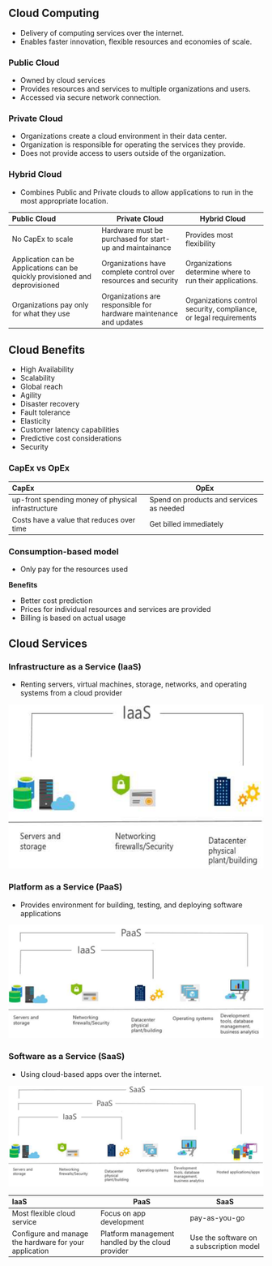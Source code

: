 ## Cloud Computing

* Delivery of computing services over the internet.
* Enables faster innovation, flexible resources and economies of scale.

### Public Cloud

* Owned by cloud services
* Provides resources and services to multiple organizations and users.
* Accessed via secure network connection.

### Private Cloud

* Organizations create a cloud environment in their data center.
* Organization is responsible for operating the services they provide.
* Does not provide access to users outside of the organization.

### Hybrid Cloud

* Combines Public and Private clouds to allow applications to run in the most appropriate location.

| Public Cloud                                                                 | Private Cloud                                                      | Hybrid Cloud                                                      |
| :--------------------------------------------------------------------------- | ------------------------------------------------------------------ | ----------------------------------------------------------------- |
| No CapEx to scale                                                            | Hardware must be purchased for start-up and maintainance           | Provides most flexibility                                         |
| Application can be Applications can be quickly provisioned and deprovisioned | Organizations have complete control over resources and security    | Organizations determine where to run their applications.          |
| Organizations pay only for what they use                                     | Organizations are responsible for hardware maintenance and updates | Organizations control security, compliance, or legal requirements |

## Cloud Benefits

* High Availability
* Scalability
* Global reach
* Agility
* Disaster recovery
* Fault tolerance
* Elasticity
* Customer latency capabilities
* Predictive cost considerations
* Security

### CapEx vs OpEx

| CapEx                                              | OpEx                                     |
| :------------------------------------------------- | ---------------------------------------- |
| up-front spending money of physical infrastructure | Spend on products and services as needed |
| Costs have a value that reduces over time          | Get billed immediately                   |

### Consumption-based model

* Only pay for the resources used

**Benefits**
+ Better cost prediction
+ Prices for individual resources and services are provided
+ Billing is based on actual usage

## Cloud Services

### Infrastructure as a Service (IaaS)

* Renting servers, virtual machines, storage, networks, and operating systems from a cloud provider

![IaaS](Images/IaaS.png)

### Platform as a Service (PaaS)

* Provides environment for building, testing, and deploying software applications

![PaaS](Images/PaaS.png)

### Software as a Service (SaaS)

* Using cloud-based apps over the internet.

![SaaS](Images/SaaS.png)

| IaaS                                                   | PaaS                                              | SaaS                                     |
| :----------------------------------------------------- | ------------------------------------------------- | ---------------------------------------- |
| Most flexible cloud service                            | Focus on app development                          | pay-as-you-go                            |
| Configure and manage the hardware for your application | Platform management handled by the cloud provider | Use the software on a subscription model |
